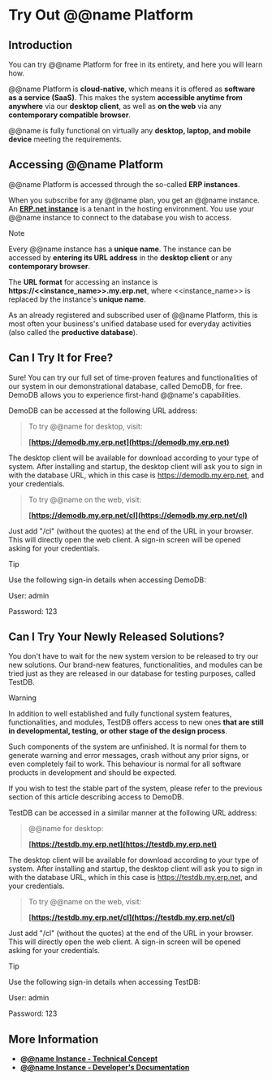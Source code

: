 # Try Out @@name Platform

## Introduction

You can try @@name Platform for free in its entirety, and here you will learn how.  

@@name Platform is **cloud-native**, which means it is offered as **software as a service (SaaS)**. 
This makes the system **accessible anytime from anywhere** via our **desktop client**, as well as **on the web** via any **contemporary compatible browser**.  

@@name is fully functional on virtually any **desktop, laptop, and mobile device** meeting the requirements.  

## Accessing @@name Platform

@@name Platform is accessed through the so-called **ERP instances**.  

When you subscribe for any @@name plan, you get an @@name instance. 
An **[ERP.net instance](https://docs.erp.net/tech/concepts/erp-instances.html)** is a tenant in the hosting environment. 
You use your @@name instance to connect to the database you wish to access.  

> [!NOTE]  
> 
> Every @@name instance has a **unique name**. 
> The instance can be accessed by **entering its URL address** in the **desktop client** or any **contemporary browser**.  
> 
> The **URL format** for accessing an instance is **https://<<instance_name>>.my.erp.net**, where <<instance_name>> is replaced by the instance's **unique name**.  

As an already registered and subscribed user of @@name Platform, this is most often your business's unified database used for everyday activities (also called the **productive database**).  

## Can I Try It for Free?

Sure! 
You can try our full set of time-proven features and functionalities of our system in our demonstrational database, called DemoDB, for free. 
DemoDB allows you to experience first-hand @@name's capabilities.  

DemoDB can be accessed at the following URL address:  

> To try @@name for desktop, visit:  
> 
> **[https://demodb.my.erp.net](https://demodb.my.erp.net)**  

The desktop client will be available for download according to your type of system. 
After installing and startup, the desktop client will ask you to sign in with the database URL, which in this case is https://demodb.my.erp.net, and your credentials.  

> To try @@name on the web, visit:  
> 
> **[https://demodb.my.erp.net/cl](https://demodb.my.erp.net/cl)**  

Just add "/cl" (without the quotes) at the end of the URL in your browser. 
This will directly open the web client. 
A sign-in screen will be opened asking for your credentials.  

> [!TIP]  
> 
> Use the following sign-in details when accessing DemoDB:  
> 
> User: admin  
> 
> Password: 123  

## Can I Try Your Newly Released Solutions?

You don't have to wait for the new system version to be released to try our new solutions. 
Our brand-new features, functionalities, and modules can be tried just as they are released in our database for testing purposes, called TestDB.  

> [!Warning]  
> 
> In addition to well established and fully functional system features, functionalities, and modules, TestDB offers access to new ones **that are still in developmental, testing, or other stage of the design process**.  
> 
> Such components of the system are unfinished. 
> It is normal for them to generate warning and error messages, crash without any prior signs, or even completely fail to work. 
> This behaviour is normal for all software products in development and should be expected.  
> 
> If you wish to test the stable part of the system, please refer to the previous section of this article describing access to DemoDB.  

TestDB can be accessed in a similar manner at the following URL address:  

> @@name for desktop:  
> 
> **[https://testdb.my.erp.net](https://testdb.my.erp.net)**  

The desktop client will be available for download according to your type of system. 
After installing and startup, the desktop client will ask you to sign in with the database URL, which in this case is https://testdb.my.erp.net, and your credentials.  

> To try @@name on the web, visit:  
> 
> **[https://testdb.my.erp.net/cl](https://testdb.my.erp.net/cl)**  

Just add "/cl" (without the quotes) at the end of the URL in your browser. 
This will directly open the web client. 
A sign-in screen will be opened asking for your credentials.  

> [!TIP]  
> 
> Use the following sign-in details when accessing TestDB:  
> 
> User: admin  
> 
> Password: 123  

## More Information

* **[@@name Instance - Technical Concept](https://docs.erp.net/tech/concepts/erp-instances.html)**
* **[@@name Instance - Developer's Documentation](https://docs.erp.net/dev/topics/erp-instances.html)**
